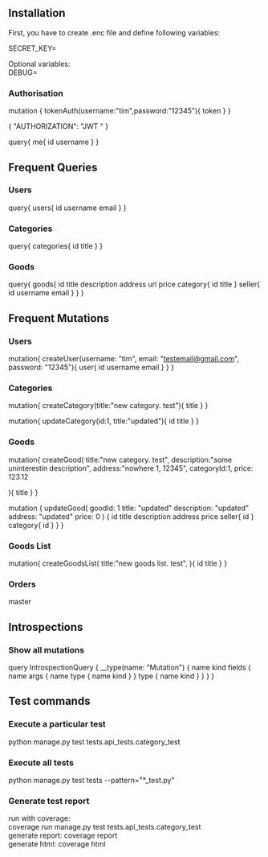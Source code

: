 ## Installation

First, you have to create .enc file and define following variables:

SECRET_KEY=

Optional variables:
<br>DEBUG=

### Authorisation

mutation { tokenAuth(username:"tim",password:"12345"){ token } }

{
  "AUTHORIZATION": "JWT <token>"
}

query{
  me{
    id
    username
  }
}


## Frequent Queries

### Users
query{
users{
      id
    	username
  		email
    }
  }

### Categories
query{
categories{
      id
    	title
  }
}

### Goods

query{
goods{
      id
    	title
  description
  address
  url
  price
  category{
    id
    title
  }
  seller{
    id
    username
    email
  }
  }
}

## Frequent Mutations

### Users
mutation{
  createUser(username: "tim", email: "testemail@gmail.com", password: "12345"){
    user{
      id
    	username
  		email
    }
  }
}

### Categories
mutation{
  createCategory(title:"new category. test"){
		title
  }
}

mutation{
  updateCategory(id:1, title:"updated"){
    id
    title
  }
}

### Goods
mutation{
  createGood(
    title:"new category. test",
    description:"some uninterestin description",
    address:"nowhere 1, 12345",
    categoryId:1,
    price: 123.12
    
  ){
		title
  }
}

mutation {
  updateGood(
    goodId: 1
    title: "updated"
    description: "updated"
    address: "updated"
    price: 0
  ) {
    id
    title
    description
    address
    price
		seller{
      id
    }
    category{
      id
    }
  }
}

### Goods List

mutation{
  createGoodsList(
    title:"new goods list. test",
  ){
    id
		title
  }
}

### Orders
master




## Introspections
### Show all mutations

query IntrospectionQuery {
  __type(name: "Mutation") {
    name
    kind
    fields {
      name
      args {
        name
        type {
          name
          kind
        }
      }
      type {
        name
        kind
      }
    }
  }
}

## Test commands
### Execute a particular test
python manage.py test tests.api_tests.category_test
### Execute all tests
python manage.py test tests --pattern="*_test.py" 

### Generate test report
run with coverage:<br>
coverage run manage.py test tests.api_tests.category_test<br>
generate report: coverage report<br>
generate html: coverage html